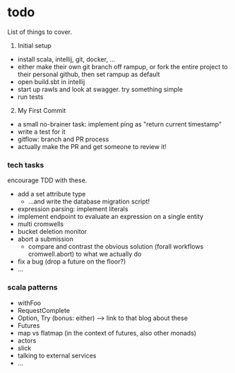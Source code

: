 # todo

List of things to cover.

1. Initial setup
  - install scala, intellij, git, docker, ...
  - either make their own git branch off rampup, or fork the entire project to their personal github, then set rampup as default
  - open build.sbt in intellij
  - start up rawls and look at swagger. try something simple
  - run tests
2. My First Commit
  - a small no-brainer task: implement ping as "return current timestamp"
  - write a test for it
  - gitflow: branch and PR process
  - actually make the PR and get someone to review it!

  
### tech tasks

encourage TDD with these.

- add a set attribute type
  - ...and write the database migration script!
- expression parsing: implement literals
- implement endpoint to evaluate an expression on a single entity
- multi cromwells
- bucket deletion monitor
- abort a submission
  - compare and contrast the obvious solution (forall workflows cromwell.abort) to what we actually do
- fix a bug (drop a future on the floor?)
- ...

### scala patterns

- withFoo
- RequestComplete
- Option, Try (bonus: either) --> link to that blog about these
- Futures
- map vs flatmap (in the context of futures, also other monads)
- actors
- slick
- talking to external services
- ...



